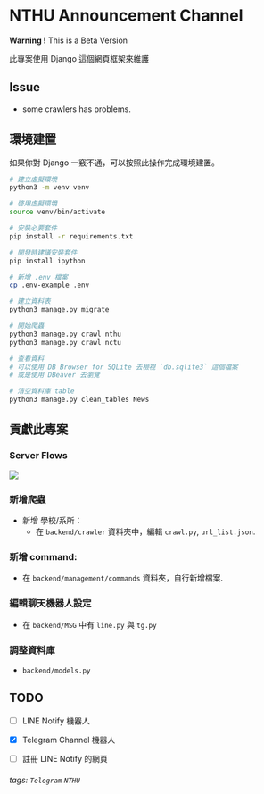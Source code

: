 NTHU Announcement Channel
===

**Warning !** This is a Beta Version

此專案使用 Django 這個網頁框架來維護

## Issue

- some crawlers has problems.
  
## 環境建置

如果你對 Django 一竅不通，可以按照此操作完成環境建置。

```bash
# 建立虛擬環境
python3 -m venv venv

# 啓用虛擬環境
source venv/bin/activate

# 安裝必要套件
pip install -r requirements.txt

# 開發時建議安裝套件
pip install ipython

# 新增 .env 檔案
cp .env-example .env

# 建立資料表
python3 manage.py migrate

# 開始爬蟲
python3 manage.py crawl nthu
python3 manage.py crawl nctu

# 查看資料
# 可以使用 DB Browser for SQLite 去檢視 `db.sqlite3` 這個檔案
# 或是使用 DBeaver 去瀏覽

# 清空資料庫 table
python3 manage.py clean_tables News

```


## 貢獻此專案

### Server Flows

![](https://i.imgur.com/FzozhTL.png)


### 新增爬蟲

- 新增 學校/系所：
    - 在 `backend/crawler` 資料夾中，編輯 `crawl.py`, `url_list.json`.

### 新增 command:

- 在 `backend/management/commands` 資料夾，自行新增檔案.

### 編輯聊天機器人設定

- 在 `backend/MSG` 中有 `line.py` 與 `tg.py`

### 調整資料庫

- `backend/models.py`

## TODO

- [ ] LINE Notify 機器人
- [x] Telegram Channel 機器人
- [ ] 註冊 LINE Notify 的網頁


###### tags: `Telegram` `NTHU`
